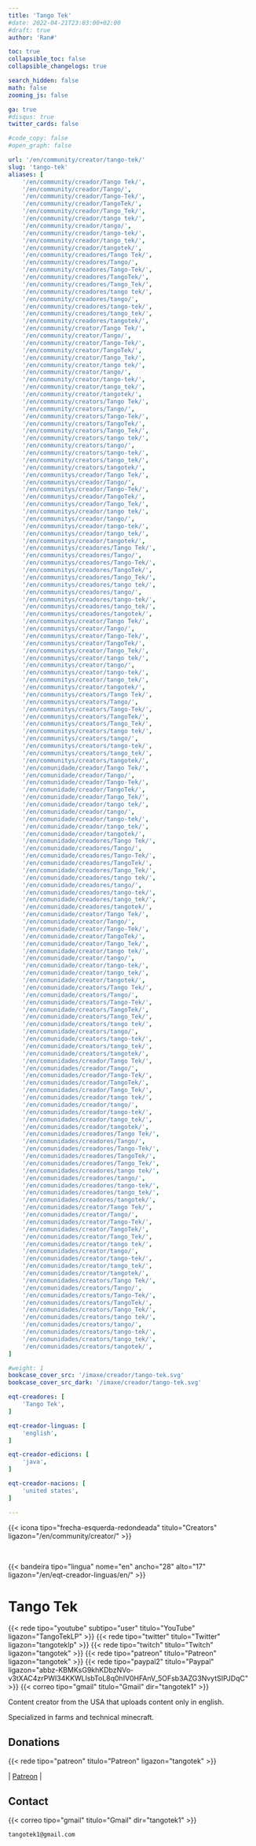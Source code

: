 ```yaml
---
title: 'Tango Tek'
#date: 2022-04-21T23:03:00+02:00
#draft: true
author: 'Ran#'

toc: true
collapsible_toc: false
collapsible_changelogs: true

search_hidden: false
math: false
zooming_js: false

ga: true
#disqus: true
twitter_cards: false

#code_copy: false
#open_graph: false

url: '/en/community/creator/tango-tek/'
slug: 'tango-tek'
aliases: [
    '/en/community/creador/Tango Tek/',
    '/en/community/creador/Tango/',
    '/en/community/creador/Tango-Tek/',
    '/en/community/creador/TangoTek/',
    '/en/community/creador/Tango_Tek/',
    '/en/community/creador/tango tek/',
    '/en/community/creador/tango/',
    '/en/community/creador/tango-tek/',
    '/en/community/creador/tango_tek/',
    '/en/community/creador/tangotek/',
    '/en/community/creadores/Tango Tek/',
    '/en/community/creadores/Tango/',
    '/en/community/creadores/Tango-Tek/',
    '/en/community/creadores/TangoTek/',
    '/en/community/creadores/Tango_Tek/',
    '/en/community/creadores/tango tek/',
    '/en/community/creadores/tango/',
    '/en/community/creadores/tango-tek/',
    '/en/community/creadores/tango_tek/',
    '/en/community/creadores/tangotek/',
    '/en/community/creator/Tango Tek/',
    '/en/community/creator/Tango/',
    '/en/community/creator/Tango-Tek/',
    '/en/community/creator/TangoTek/',
    '/en/community/creator/Tango_Tek/',
    '/en/community/creator/tango tek/',
    '/en/community/creator/tango/',
    '/en/community/creator/tango-tek/',
    '/en/community/creator/tango_tek/',
    '/en/community/creator/tangotek/',
    '/en/community/creators/Tango Tek/',
    '/en/community/creators/Tango/',
    '/en/community/creators/Tango-Tek/',
    '/en/community/creators/TangoTek/',
    '/en/community/creators/Tango_Tek/',
    '/en/community/creators/tango tek/',
    '/en/community/creators/tango/',
    '/en/community/creators/tango-tek/',
    '/en/community/creators/tango_tek/',
    '/en/community/creators/tangotek/',
    '/en/communitys/creador/Tango Tek/',
    '/en/communitys/creador/Tango/',
    '/en/communitys/creador/Tango-Tek/',
    '/en/communitys/creador/TangoTek/',
    '/en/communitys/creador/Tango_Tek/',
    '/en/communitys/creador/tango tek/',
    '/en/communitys/creador/tango/',
    '/en/communitys/creador/tango-tek/',
    '/en/communitys/creador/tango_tek/',
    '/en/communitys/creador/tangotek/',
    '/en/communitys/creadores/Tango Tek/',
    '/en/communitys/creadores/Tango/',
    '/en/communitys/creadores/Tango-Tek/',
    '/en/communitys/creadores/TangoTek/',
    '/en/communitys/creadores/Tango_Tek/',
    '/en/communitys/creadores/tango tek/',
    '/en/communitys/creadores/tango/',
    '/en/communitys/creadores/tango-tek/',
    '/en/communitys/creadores/tango_tek/',
    '/en/communitys/creadores/tangotek/',
    '/en/communitys/creator/Tango Tek/',
    '/en/communitys/creator/Tango/',
    '/en/communitys/creator/Tango-Tek/',
    '/en/communitys/creator/TangoTek/',
    '/en/communitys/creator/Tango_Tek/',
    '/en/communitys/creator/tango tek/',
    '/en/communitys/creator/tango/',
    '/en/communitys/creator/tango-tek/',
    '/en/communitys/creator/tango_tek/',
    '/en/communitys/creator/tangotek/',
    '/en/communitys/creators/Tango Tek/',
    '/en/communitys/creators/Tango/',
    '/en/communitys/creators/Tango-Tek/',
    '/en/communitys/creators/TangoTek/',
    '/en/communitys/creators/Tango_Tek/',
    '/en/communitys/creators/tango tek/',
    '/en/communitys/creators/tango/',
    '/en/communitys/creators/tango-tek/',
    '/en/communitys/creators/tango_tek/',
    '/en/communitys/creators/tangotek/',
    '/en/comunidade/creador/Tango Tek/',
    '/en/comunidade/creador/Tango/',
    '/en/comunidade/creador/Tango-Tek/',
    '/en/comunidade/creador/TangoTek/',
    '/en/comunidade/creador/Tango_Tek/',
    '/en/comunidade/creador/tango tek/',
    '/en/comunidade/creador/tango/',
    '/en/comunidade/creador/tango-tek/',
    '/en/comunidade/creador/tango_tek/',
    '/en/comunidade/creador/tangotek/',
    '/en/comunidade/creadores/Tango Tek/',
    '/en/comunidade/creadores/Tango/',
    '/en/comunidade/creadores/Tango-Tek/',
    '/en/comunidade/creadores/TangoTek/',
    '/en/comunidade/creadores/Tango_Tek/',
    '/en/comunidade/creadores/tango tek/',
    '/en/comunidade/creadores/tango/',
    '/en/comunidade/creadores/tango-tek/',
    '/en/comunidade/creadores/tango_tek/',
    '/en/comunidade/creadores/tangotek/',
    '/en/comunidade/creator/Tango Tek/',
    '/en/comunidade/creator/Tango/',
    '/en/comunidade/creator/Tango-Tek/',
    '/en/comunidade/creator/TangoTek/',
    '/en/comunidade/creator/Tango_Tek/',
    '/en/comunidade/creator/tango tek/',
    '/en/comunidade/creator/tango/',
    '/en/comunidade/creator/tango-tek/',
    '/en/comunidade/creator/tango_tek/',
    '/en/comunidade/creator/tangotek/',
    '/en/comunidade/creators/Tango Tek/',
    '/en/comunidade/creators/Tango/',
    '/en/comunidade/creators/Tango-Tek/',
    '/en/comunidade/creators/TangoTek/',
    '/en/comunidade/creators/Tango_Tek/',
    '/en/comunidade/creators/tango tek/',
    '/en/comunidade/creators/tango/',
    '/en/comunidade/creators/tango-tek/',
    '/en/comunidade/creators/tango_tek/',
    '/en/comunidade/creators/tangotek/',
    '/en/comunidades/creador/Tango Tek/',
    '/en/comunidades/creador/Tango/',
    '/en/comunidades/creador/Tango-Tek/',
    '/en/comunidades/creador/TangoTek/',
    '/en/comunidades/creador/Tango_Tek/',
    '/en/comunidades/creador/tango tek/',
    '/en/comunidades/creador/tango/',
    '/en/comunidades/creador/tango-tek/',
    '/en/comunidades/creador/tango_tek/',
    '/en/comunidades/creador/tangotek/',
    '/en/comunidades/creadores/Tango Tek/',
    '/en/comunidades/creadores/Tango/',
    '/en/comunidades/creadores/Tango-Tek/',
    '/en/comunidades/creadores/TangoTek/',
    '/en/comunidades/creadores/Tango_Tek/',
    '/en/comunidades/creadores/tango tek/',
    '/en/comunidades/creadores/tango/',
    '/en/comunidades/creadores/tango-tek/',
    '/en/comunidades/creadores/tango_tek/',
    '/en/comunidades/creadores/tangotek/',
    '/en/comunidades/creator/Tango Tek/',
    '/en/comunidades/creator/Tango/',
    '/en/comunidades/creator/Tango-Tek/',
    '/en/comunidades/creator/TangoTek/',
    '/en/comunidades/creator/Tango_Tek/',
    '/en/comunidades/creator/tango tek/',
    '/en/comunidades/creator/tango/',
    '/en/comunidades/creator/tango-tek/',
    '/en/comunidades/creator/tango_tek/',
    '/en/comunidades/creator/tangotek/',
    '/en/comunidades/creators/Tango Tek/',
    '/en/comunidades/creators/Tango/',
    '/en/comunidades/creators/Tango-Tek/',
    '/en/comunidades/creators/TangoTek/',
    '/en/comunidades/creators/Tango_Tek/',
    '/en/comunidades/creators/tango tek/',
    '/en/comunidades/creators/tango/',
    '/en/comunidades/creators/tango-tek/',
    '/en/comunidades/creators/tango_tek/',
    '/en/comunidades/creators/tangotek/',
]

#weight: 1
bookcase_cover_src: '/imaxe/creador/tango-tek.svg'
bookcase_cover_src_dark: '/imaxe/creador/tango-tek.svg'

eqt-creadores: [
    'Tango Tek',
]

eqt-creador-linguas: [
    'english',
]

eqt-creador-edicions: [
    'java',
]

eqt-creador-nacions: [
    'united states',
]

---
```


{{< icona tipo="frecha-esquerda-redondeada" titulo="Creators" ligazon="/en/community/creator/" >}}

<br>

{{< bandeira tipo="lingua" nome="en" ancho="28" alto="17" ligazon="/en/eqt-creador-linguas/en/" >}}

# Tango Tek

{{< rede tipo="youtube" subtipo="user" titulo="YouTube" ligazon="TangoTekLP" >}}
{{< rede tipo="twitter" titulo="Twitter" ligazon="tangoteklp" >}}
{{< rede tipo="twitch" titulo="Twitch" ligazon="tangotek" >}}
{{< rede tipo="patreon" titulo="Patreon" ligazon="tangotek" >}}
{{< rede tipo="paypal2" titulo="Paypal" ligazon="abbz-KBMKsG9khKDbzNVo-v3tXAC4zrPWI34KKWLlsbToL8q0hIV0HFAnV_5OFsb3AZG3NvytSIPJDqC" >}}
{{< correo tipo="gmail" titulo="Gmail" dir="tangotek1" >}}

Content creator from the USA that uploads content only in english.

Specialized in farms and technical minecraft.

## Donations

{{< rede tipo="patreon" titulo="Patreon" ligazon="tangotek" >}}

|
[Patreon](https://www.patreon.com/tangotek)
|


## Contact

{{< correo tipo="gmail" titulo="Gmail" dir="tangotek1" >}}

```
tangotek1@gmail.com
```
